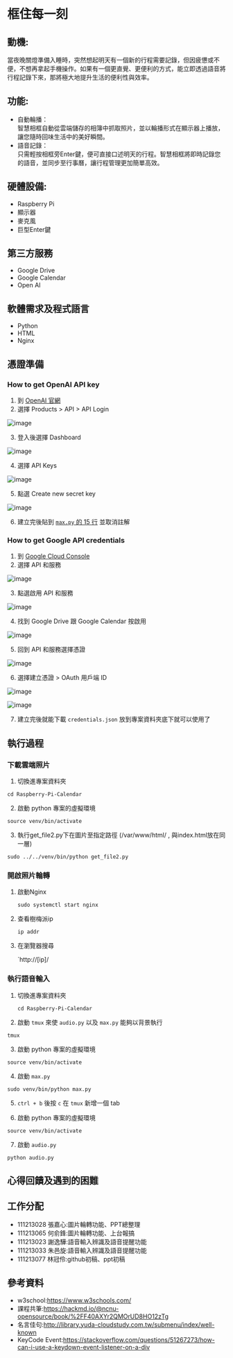 # 框住每一刻
## 動機:
當夜晚關燈準備入睡時，突然想起明天有一個新的行程需要記錄，但因疲憊或不便，不想再拿起手機操作。如果有一個更直覺、更便利的方式，能立即透過語音將行程記錄下來，那將極大地提升生活的便利性與效率。
## 功能:
- 自動輪播：<br>
智慧相框自動從雲端儲存的相簿中抓取照片，並以輪播形式在顯示器上播放，讓您隨時回味生活中的美好瞬間。
- 語音記錄：<br>
只需輕按相框旁Enter鍵，便可直接口述明天的行程。智慧相框將即時記錄您的語音，並同步至行事曆，讓行程管理更加簡單高效。
## 硬體設備:
- Raspberry Pi
- 顯示器
- 麥克風
- 巨型Enter鍵
## 第三方服務
- Google Drive
- Google Calendar
- Open AI
## 軟體需求及程式語言
- Python
- HTML
- Nginx
## 憑證準備
### How to get OpenAI API key
1. 到 [OpenAI 官網](https://openai.com/)
2. 選擇 Products > API > API Login

![image](https://hackmd.io/_uploads/SJtxLMlUyg.png)

3. 登入後選擇 Dashboard

![image](https://hackmd.io/_uploads/HkdO8zgIkg.png)

4. 選擇 API Keys

![image](https://hackmd.io/_uploads/B1L0LMe8yl.png)

5. 點選 Create new secret key

![image](https://hackmd.io/_uploads/rJmlDzeLye.png)

6. 建立完後貼到 [`max.py` 的 15 行](https://github.com/zxcvcindy/Raspberry-Pi-Calendar/blob/main/max.py#L15) 並取消註解

### How to get Google API credentials

1. 到 [Google Cloud Console](https://console.cloud.google.com/welcome)
2. 選擇 API 和服務

![image](https://hackmd.io/_uploads/B1ltwMlIyx.png)

3. 點選啟用 API 和服務

![image](https://hackmd.io/_uploads/SkgjDfgIkx.png)

4. 找到 Google Drive 跟 Google Calendar 按啟用

![image](https://hackmd.io/_uploads/rJ80vGxIye.png)

5. 回到 API 和服務選擇憑證

![image](https://hackmd.io/_uploads/S1qguMg8Jg.png)

6. 選擇建立憑證 > OAuth 用戶端 ID

![image](https://hackmd.io/_uploads/S1O7_Me8ke.png)

![image](https://hackmd.io/_uploads/B1NrdGeUyx.png)

7. 建立完後就能下載 `credentials.json` 放到專案資料夾底下就可以使用了
## 執行過程
### 下載雲端照片
1. 切換進專案資料夾

  `cd Raspberry-Pi-Calendar`

2. 啟動 python 專案的虛擬環境

  `source venv/bin/activate`

3. 執行get_file2.py下在圖片至指定路徑
   (/var/www/html/ , 與index.html放在同一層)

  `sudo ../../venv/bin/python get_file2.py`

### 開啟照片輪轉
1. 啟動Nginx

   `sudo systemctl start nginx`

2. 查看樹梅派ip

   `ip addr`

3. 在瀏覽器搜尋

   `http://[ip]/

### 執行語音輸入
1. 切換進專案資料夾

   `cd Raspberry-Pi-Calendar`

2. 啟動 `tmux` 來使 `audio.py` 以及 `max.py` 能夠以背景執行

  `tmux`

3. 啟動 python 專案的虛擬環境

  `source venv/bin/activate`

4. 啟動 `max.py`

  `sudo venv/bin/python max.py`

5. `ctrl + b` 後按 `c` 在 `tmux` 新增一個 tab

6. 啟動 python 專案的虛擬環境

  `source venv/bin/activate`

7. 啟動 `audio.py`

  `python audio.py`

## 心得回饋及遇到的困難
## 工作分配
- 111213028 張嘉心:圖片輪轉功能、PPT總整理
- 111213065 何俞鋒:圖片輪轉功能、上台報搞
- 111213023 謝逸驊:語音輸入辨識及語音提醒功能
- 111213033 朱邑旋:語音輸入辨識及語音提醒功能
- 111213077 林冠伶:github初稿、ppt初稿
## 參考資料
- w3school:https://www.w3schools.com/
- 課程共筆:https://hackmd.io/@ncnu-opensource/book/%2FF40AXYr2QMOrUD8HO12zTg
- 名言佳句:http://library.yuda-cloudstudy.com.tw/submenu/index/well-known
- KeyCode Event:https://stackoverflow.com/questions/51267273/how-can-i-use-a-keydown-event-listener-on-a-div
